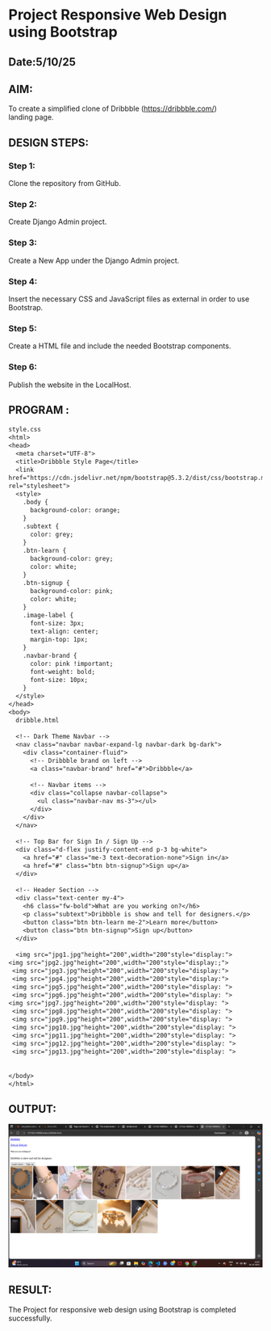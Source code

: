 # Project Responsive Web Design using Bootstrap
## Date:5/10/25

## AIM:
To create a simplified clone of Dribbble (https://dribbble.com/) landing page.


## DESIGN STEPS:

### Step 1:
Clone the repository from GitHub.

### Step 2:
Create Django Admin project.

### Step 3:
Create a New App under the Django Admin project.

### Step 4:
Insert the necessary CSS and JavaScript files as external in order to use Bootstrap.

### Step 5:
Create a HTML file and include the needed Bootstrap components.

### Step 6:
Publish the website in the LocalHost.

## PROGRAM :
```
style.css
<html>
<head>
  <meta charset="UTF-8">
  <title>Dribbble Style Page</title>
  <link href="https://cdn.jsdelivr.net/npm/bootstrap@5.3.2/dist/css/bootstrap.min.css" rel="stylesheet">
  <style>
    .body {
      background-color: orange;
    }
    .subtext {
      color: grey;
    }
    .btn-learn {
      background-color: grey;
      color: white;
    }
    .btn-signup {
      background-color: pink;
      color: white;
    }
    .image-label {
      font-size: 3px;
      text-align: center;
      margin-top: 1px;
    }
    .navbar-brand {
      color: pink !important;
      font-weight: bold;
      font-size: 10px;
    }
  </style>
</head>
<body>
  dribble.html

  <!-- Dark Theme Navbar -->
  <nav class="navbar navbar-expand-lg navbar-dark bg-dark">
    <div class="container-fluid">
      <!-- Dribbble brand on left -->
      <a class="navbar-brand" href="#">Dribbble</a>

      <!-- Navbar items -->
      <div class="collapse navbar-collapse">
        <ul class="navbar-nav ms-3"></ul>
      </div>
    </div>
  </nav>

  <!-- Top Bar for Sign In / Sign Up -->
  <div class="d-flex justify-content-end p-3 bg-white">
    <a href="#" class="me-3 text-decoration-none">Sign in</a>
    <a href="#" class="btn btn-signup">Sign up</a>
  </div>

  <!-- Header Section -->
  <div class="text-center my-4">
    <h6 class="fw-bold">What are you working on?</h6>
    <p class="subtext">Dribbble is show and tell for designers.</p>
    <button class="btn btn-learn me-2">Learn more</button>
    <button class="btn btn-signup">Sign up</button>
  </div>

  <img src="jpg1.jpg"height="200",width="200"style="display:">
<img src="jpg2.jpg"height="200",width="200"style="display:;">
 <img src="jpg3.jpg"height="200",width="200"style="display:">
 <img src="jpg4.jpg"height="200",width="200"style="display:">
 <img src="jpg5.jpg"height="200",width="200"style="display: ">
 <img src="jpg6.jpg"height="200",width="200"style="display: ">
<img src="jpg7.jpg"height="200",width="200"style="display: ">
 <img src="jpg8.jpg"height="200",width="200"style="display: ">
 <img src="jpg9.jpg"height="200",width="200"style="display: ">
 <img src="jpg10.jpg"height="200",width="200"style="display: ">
 <img src="jpg11.jpg"height="200",width="200"style="display: ">
 <img src="jpg12.jpg"height="200",width="200"style="display: ">
 <img src="jpg13.jpg"height="200",width="200"style="display: ">


</body>
</html>

```


## OUTPUT:
![alt text](<Screenshot (79).png>)




## RESULT:
The Project for responsive web design using Bootstrap is completed successfully.
